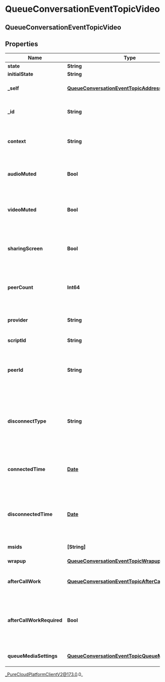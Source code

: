 # QueueConversationEventTopicVideo

## QueueConversationEventTopicVideo

## Properties

|Name | Type | Description | Notes|
|------------ | ------------- | ------------- | -------------|
| **state** | **String** |  | [optional] |
| **initialState** | **String** |  | [optional] |
| **_self** | [**QueueConversationEventTopicAddress**](QueueConversationEventTopicAddress) | Address and name data for a call endpoint. | [optional] |
| **_id** | **String** | A globally unique identifier for this communication. | [optional] |
| **context** | **String** | The room id context (xmpp jid) for the conference session. | [optional] |
| **audioMuted** | **Bool** | Indicates whether this participant has muted their outgoing audio. | [optional] |
| **videoMuted** | **Bool** | Indicates whether this participant has muted/paused their outgoing video. | [optional] |
| **sharingScreen** | **Bool** | Indicates whether this participant is sharing their screen to the session. | [optional] |
| **peerCount** | **Int64** | The number of peer participants from the perspective of the participant in the conference. | [optional] |
| **provider** | **String** | The media provider controlling the video. | [optional] |
| **scriptId** | **String** | The UUID of the script to use. | [optional] |
| **peerId** | **String** | The id of the peer communication corresponding to a matching leg for this communication. | [optional] |
| **disconnectType** | **String** | System defined string indicating what caused the communication to disconnect. Will be null until the communication disconnects. | [optional] |
| **connectedTime** | [**Date**](Date) | The timestamp when this communication was connected in the cloud clock. | [optional] |
| **disconnectedTime** | [**Date**](Date) | The timestamp when this communication disconnected from the conversation in the provider clock. | [optional] |
| **msids** | **[String]** | List of media stream ids | [optional] |
| **wrapup** | [**QueueConversationEventTopicWrapup**](QueueConversationEventTopicWrapup) | Call wrap up or disposition data. | [optional] |
| **afterCallWork** | [**QueueConversationEventTopicAfterCallWork**](QueueConversationEventTopicAfterCallWork) | A communication&#39;s after-call work data. | [optional] |
| **afterCallWorkRequired** | **Bool** | Indicates if after-call is required for a communication. Only used when the ACW Setting is Agent Requested. | [optional] |
| **queueMediaSettings** | [**QueueConversationEventTopicQueueMediaSettings**](QueueConversationEventTopicQueueMediaSettings) | Represents the queue setting for this media. | [optional] |



_PureCloudPlatformClientV2@173.0.0_
